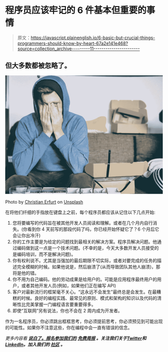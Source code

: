 # 程序员应该牢记的 6 件基本但重要的事情

> 原文：<https://javascript.plainenglish.io/6-basic-but-crucial-things-programmers-should-know-by-heart-67a2e141e468?source=collection_archive---------11----------------------->

## 但大多数都被忽略了。

![](img/5ce9223b7d4df052b260afcc3b73d02f.png)

Photo by [Christian Erfurt](https://unsplash.com/@christnerfurt?utm_source=medium&utm_medium=referral) on [Unsplash](https://unsplash.com?utm_source=medium&utm_medium=referral)

在将他们纤细的手指放在键盘上之前，每个程序员都应该从记住以下几点开始:

1.  您将要编写的代码旨在被其他开发人员阅读和理解。或者在几个月内自行消失。(你看到你 4 天前写的那段代码了吗，你已经开始怀疑它了？6 个月后它会让你出冷汗)
2.  你的工作主要是为给定的问题找到最相关的解决方案。程序员解决问题。他通过编码做到这一点是一个技术问题。(不幸的是，今天大多数开发人员接受的是编码培训，而不是解决问题)。
3.  你有权利说不。尤其是当强加的最后期限不切实际，或者对要完成的任务的描述完全模糊的时候。如果他说是，然后崩溃了(从而导致团队其他人崩溃)，那将是他的错。
4.  你不用为自己编码。他的劳动成果是给用户的。可能是应用程序最终用户的用户，或者其他开发人员(例如，如果他们正在编写 API)
5.  客户对最新流行的框架毫不关心。“这永远不会发生”最终总是会发生。在最糟糕的时候。良好的编程实践、最常见的原则、模式和架构的知识以及代码的清晰性比完美掌握一门编程语言要重要得多。
6.  即使“互联网”另有说法，你也不会在 2 周内成为开发者。

作为一名程序员，你必须跳出框框思考，你必须提前思考，你必须预见到可能出现的可能性。如果你不注意这些，你在编程中会一直有错误的信念。

*更多内容看* [***说白了。报名参加我们的***](https://plainenglish.io/) **[***免费周报***](http://newsletter.plainenglish.io/) *。关注我们关于*[***Twitter***](https://twitter.com/inPlainEngHQ)*和*[***LinkedIn***](https://www.linkedin.com/company/inplainenglish/)*。加入我们的* [***社区***](https://discord.gg/GtDtUAvyhW) *。***